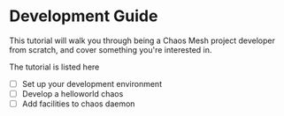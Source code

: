 # Development Guide

This tutorial will walk you through being a Chaos Mesh project developer from scratch, and cover something you're interested in.

The tutorial is listed here
- [ ] Set up your development environment
- [ ] Develop a helloworld chaos
- [ ] Add facilities to chaos daemon
